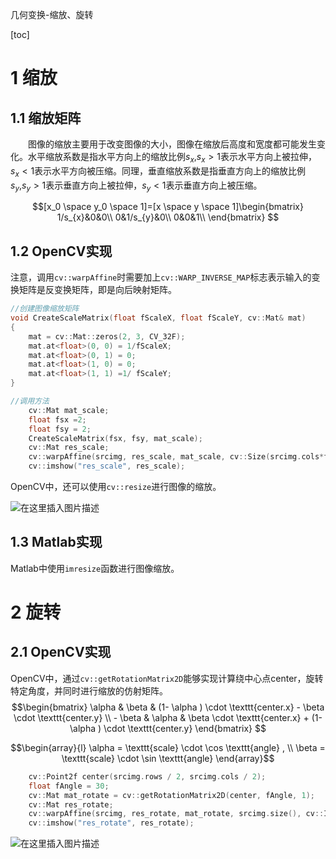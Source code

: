 几何变换-缩放、旋转

[toc]
# 1 缩放

## 1.1 缩放矩阵
&emsp;&emsp;图像的缩放主要用于改变图像的大小，图像在缩放后高度和宽度都可能发生变化。水平缩放系数是指水平方向上的缩放比例$s_x$,$s_{x}>1$表示水平方向上被拉伸，$s_{x}<1$表示水平方向被压缩。同理，垂直缩放系数是指垂直方向上的缩放比例$s_{y}$,$s_{y}>1$表示垂直方向上被拉伸，$s_{y}<1$表示垂直方向上被压缩。

$$[x_0 \space y_0 \space 1]=[x \space y \space 1]\begin{bmatrix}
1/s_{x}&0&0\\
0&1/s_{y}&0\\
0&0&1\\
\end{bmatrix}
$$

## 1.2 OpenCV实现
注意，调用`cv::warpAffine`时需要加上`cv::WARP_INVERSE_MAP`标志表示输入的变换矩阵是反变换矩阵，即是向后映射矩阵。
```C++
//创建图像缩放矩阵
void CreateScaleMatrix(float fScaleX, float fScaleY, cv::Mat& mat)
{
	mat = cv::Mat::zeros(2, 3, CV_32F);
	mat.at<float>(0, 0) = 1/fScaleX;
	mat.at<float>(0, 1) = 0;
	mat.at<float>(1, 0) = 0;
	mat.at<float>(1, 1) =1/ fScaleY;
}

//调用方法
	cv::Mat mat_scale;
	float fsx =2;
	float fsy = 2;
	CreateScaleMatrix(fsx, fsy, mat_scale);
	cv::Mat res_scale;
	cv::warpAffine(srcimg, res_scale, mat_scale, cv::Size(srcimg.cols*fsx,srcimg.rows*fsy ), cv::INTER_LINEAR | cv::WARP_INVERSE_MAP);
	cv::imshow("res_scale", res_scale);

```
OpenCV中，还可以使用`cv::resize`进行图像的缩放。

![在这里插入图片描述](https://img-blog.csdnimg.cn/20181216230215561.png?x-oss-process=image/watermark,type_ZmFuZ3poZW5naGVpdGk,shadow_10,text_aHR0cHM6Ly9ibG9nLmNzZG4ubmV0L2ZyZWVoYXdrems=,size_16,color_FFFFFF,t_70)
## 1.3 Matlab实现
Matlab中使用`imresize`函数进行图像缩放。

# 2 旋转

## 2.1 OpenCV实现
OpenCV中，通过`cv::getRotationMatrix2D`能够实现计算绕中心点center，旋转特定角度，并同时进行缩放的仿射矩阵。
$$\begin{bmatrix} \alpha &  \beta & (1- \alpha )  \cdot \texttt{center.x} -  \beta \cdot \texttt{center.y} \\ - \beta &  \alpha &  \beta \cdot \texttt{center.x} + (1- \alpha )  \cdot \texttt{center.y} \end{bmatrix}
$$

$$\begin{array}{l} \alpha =  \texttt{scale} \cdot \cos \texttt{angle} , \\ \beta =  \texttt{scale} \cdot \sin \texttt{angle} \end{array}$$
```C++
	cv::Point2f center(srcimg.rows / 2, srcimg.cols / 2);
	float fAngle = 30;
	cv::Mat mat_rotate = cv::getRotationMatrix2D(center, fAngle, 1);
	cv::Mat res_rotate;
	cv::warpAffine(srcimg, res_rotate, mat_rotate, srcimg.size(), cv::INTER_LINEAR | cv::WARP_INVERSE_MAP);
	cv::imshow("res_rotate", res_rotate);
```
![在这里插入图片描述](https://img-blog.csdnimg.cn/20181216231704817.png?x-oss-process=image/watermark,type_ZmFuZ3poZW5naGVpdGk,shadow_10,text_aHR0cHM6Ly9ibG9nLmNzZG4ubmV0L2ZyZWVoYXdrems=,size_16,color_FFFFFF,t_70)
